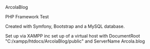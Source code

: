 ArcolaBlog

PHP Framework Test
 
Created with Symfony, Bootstrap and a MySQL database.

Set up via XAMPP inc set up of a virtual host with DocumentRoot "C:/xampp/htdocs/ArcolaBlog/public" and ServerName Arcola.blog